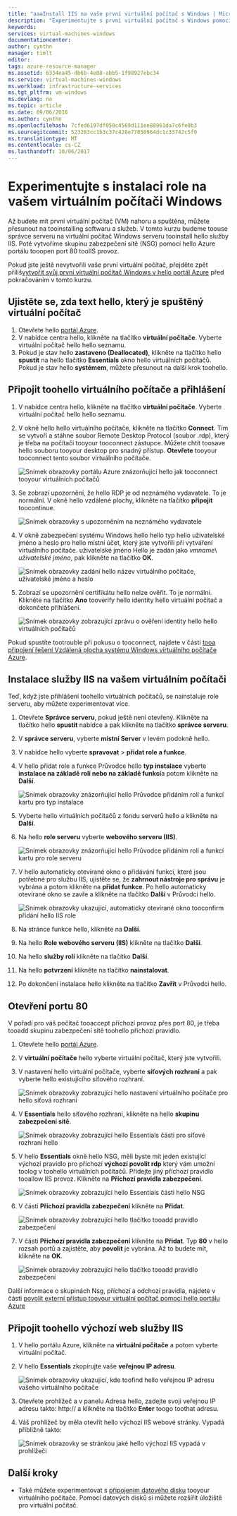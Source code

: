 ```yaml
---
title: "aaaInstall IIS na vaše první virtuální počítač s Windows | Microsoft Docs"
description: "Experimentujte s první virtuální počítač s Windows pomocí instalace služby IIS a otevření portu 80 pomocí hello portálu Azure."
keywords: 
services: virtual-machines-windows
documentationcenter: 
author: cynthn
manager: timlt
editor: 
tags: azure-resource-manager
ms.assetid: 6334ea45-db6b-4e08-abb5-1f98927ebc34
ms.service: virtual-machines-windows
ms.workload: infrastructure-services
ms.tgt_pltfrm: vm-windows
ms.devlang: na
ms.topic: article
ms.date: 09/06/2016
ms.author: cynthn
ms.openlocfilehash: 7cfed6197df058c4569d111ee88961da7c6fe0b3
ms.sourcegitcommit: 523283cc1b3c37c428e77850964dc1c33742c5f0
ms.translationtype: MT
ms.contentlocale: cs-CZ
ms.lasthandoff: 10/06/2017
---
```

# <a name="experiment-with-installing-a-role-on-your-windows-vm"></a>Experimentujte s instalaci role na vašem virtuálním počítači Windows
Až budete mít první virtuální počítač (VM) nahoru a spuštěna, můžete přesunout na tooinstalling softwaru a služeb. V tomto kurzu budeme toouse správce serveru na virtuální počítač Windows serveru tooinstall hello služby IIS. Poté vytvoříme skupinu zabezpečení sítě (NSG) pomocí hello Azure portálu tooopen port 80 tooIIS provoz. 

Pokud jste ještě nevytvořili vaše první virtuální počítač, přejděte zpět příliš[vytvořit svůj první virtuální počítač Windows v hello portál Azure](../virtual-machines-windows-hero-tutorial.md?toc=%2fazure%2fvirtual-machines%2fwindows%2ftoc.json) před pokračováním v tomto kurzu.

## <a name="make-sure-hello-vm-is-running"></a>Ujistěte se, zda text hello, který je spuštěný virtuální počítač
1. Otevřete hello [portál Azure](https://portal.azure.com).
2. V nabídce centra hello, klikněte na tlačítko **virtuální počítače**. Vyberte virtuální počítač hello hello seznamu.
3. Pokud je stav hello **zastaveno (Deallocated)**, klikněte na tlačítko hello **spustit** na hello tlačítko **Essentials** okno hello virtuálních počítačů. Pokud je stav hello **systémem**, můžete přesunout na další krok toohello.

## <a name="connect-toohello-virtual-machine-and-sign-in"></a>Připojit toohello virtuálního počítače a přihlášení
1. V nabídce centra hello, klikněte na tlačítko **virtuální počítače**. Vyberte virtuální počítač hello hello seznamu.
2. V okně hello hello virtuálního počítače, klikněte na tlačítko **Connect**. Tím se vytvoří a stáhne soubor Remote Desktop Protocol (soubor .rdp), který je třeba na počítači tooyour tooconnect zástupce. Můžete chtít toosave hello souboru tooyour desktop pro snadný přístup. **Otevřete** tooyour tooconnect tento soubor virtuálního počítače.
   
    ![Snímek obrazovky portálu Azure znázorňující hello jak tooconnect tooyour virtuálních počítačů](./media/hero-role/connect.png)
3. Se zobrazí upozornění, že hello RDP je od neznámého vydavatele. To je normální. V okně hello vzdálené plochy, klikněte na tlačítko **připojit** toocontinue.
   
    ![Snímek obrazovky s upozorněním na neznámého vydavatele](./media/hero-role/rdp-warn.png)
4. V okně zabezpečení systému Windows hello hello typ hello uživatelské jméno a heslo pro hello místní účet, který jste vytvořili při vytváření virtuálního počítače. uživatelské jméno Hello je zadán jako *vmname*&#92; *uživatelské jméno*, pak klikněte na tlačítko **OK**.
   
    ![Snímek obrazovky zadání hello název virtuálního počítače, uživatelské jméno a heslo](./media/hero-role/credentials.png)
5. Zobrazí se upozornění certifikátu hello nelze ověřit. To je normální. Klikněte na tlačítko **Ano** tooverify hello identity hello virtuální počítač a dokončete přihlášení.
   
   ![Snímek obrazovky zobrazující zprávu o ověření identity hello hello virtuálních počítačů](./media/hero-role/cert-warning.png)

Pokud spustíte tootrouble při pokusu o tooconnect, najdete v části [tooa připojení řešení Vzdálená plocha systému Windows virtuálního počítače Azure](troubleshoot-rdp-connection.md?toc=%2fazure%2fvirtual-machines%2fwindows%2ftoc.json).

## <a name="install-iis-on-your-vm"></a>Instalace služby IIS na vašem virtuálním počítači
Teď, když jste přihlášení toohello virtuálních počítačů, se nainstaluje role serveru, aby můžete experimentovat více.

1. Otevřete **Správce serveru**, pokud ještě není otevřený. Klikněte na tlačítko hello **spustit** nabídce a pak klikněte na tlačítko **správce serveru**.
2. V **správce serveru**, vyberte **místní Server** v levém podokně hello. 
3. V nabídce hello vyberte **spravovat** > **přidat role a funkce**.
4. V hello přidat role a funkce Průvodce hello **typ instalace** vyberte **instalace na základě rolí nebo na základě funkcí**a potom klikněte na **Další**.
   
    ![Snímek obrazovky znázorňující hello Průvodce přidáním rolí a funkcí kartu pro typ instalace](./media/hero-role/role-wizard.png)
5. Vyberte hello virtuálních počítačů z fondu serverů hello a klikněte na **Další**.
6. Na hello **role serveru** vyberte **webového serveru (IIS)**.
   
    ![Snímek obrazovky znázorňující hello Průvodce přidáním rolí a funkcí kartu pro role serveru](./media/hero-role/add-iis.png)
7. V hello automaticky otevírané okno o přidávání funkcí, které jsou potřebné pro službu IIS, ujistěte se, že **zahrnout nástroje pro správu** je vybrána a potom klikněte na **přidat funkce**. Po hello automaticky otevírané okno se zavře a klikněte na tlačítko **Další** v Průvodci hello.
   
    ![Snímek obrazovky ukazující, automaticky otevírané okno tooconfirm přidání hello IIS role](./media/hero-role/confirm-add-feature.png)
8. Na stránce funkce hello, klikněte na **Další**.
9. Na hello **Role webového serveru (IIS)** klikněte na tlačítko **Další**. 
10. Na hello **služby rolí** klikněte na tlačítko **Další**. 
11. Na hello **potvrzení** klikněte na tlačítko **nainstalovat**. 
12. Po dokončení instalace hello klikněte na tlačítko **Zavřít** v Průvodci hello.

## <a name="open-port-80"></a>Otevření portu 80
V pořadí pro váš počítač tooaccept příchozí provoz přes port 80, je třeba tooadd skupinu zabezpečení sítě toohello příchozí pravidlo. 

1. Otevřete hello [portál Azure](https://portal.azure.com).
2. V **virtuální počítače** hello vyberte virtuální počítač, který jste vytvořili.
3. V nastavení hello virtuální počítače, vyberte **síťových rozhraní** a pak vyberte hello existujícího síťového rozhraní.
   
    ![Snímek obrazovky zobrazující hello nastavení virtuálního počítače pro hello síťová rozhraní](./media/hero-role/network-interface.png)
4. V **Essentials** hello síťového rozhraní, klikněte na hello **skupinu zabezpečení sítě**.
   
    ![Snímek obrazovky zobrazující hello Essentials části pro síťové rozhraní hello](./media/hero-role/select-nsg.png)
5. V hello **Essentials** okně hello NSG, měli byste mít jeden existující výchozí pravidlo pro příchozí **výchozí povolit rdp** který vám umožní toolog v toohello virtuálních počítačů. Přidejte jiný příchozí pravidlo tooallow IIS provoz. Klikněte na **Příchozí pravidla zabezpečení**.
   
    ![Snímek obrazovky zobrazující hello Essentials části hello NSG](./media/hero-role/inbound.png)
6. V části **Příchozí pravidla zabezpečení** klikněte na **Přidat**.
   
    ![Snímek obrazovky zobrazující hello tlačítko tooadd pravidlo zabezpečení](./media/hero-role/add-rule.png)
7. V části **Příchozí pravidla zabezpečení** klikněte na **Přidat**. Typ **80** v hello rozsah portů a zajistěte, aby **povolit** je vybrána. Až to budete mít, klikněte na **OK**.
   
    ![Snímek obrazovky zobrazující hello tlačítko tooadd pravidlo zabezpečení](./media/hero-role/port-80.png)

Další informace o skupinách Nsg, příchozí a odchozí pravidla, najdete v části [povolit externí přístup tooyour virtuální počítač pomocí hello portálu Azure](nsg-quickstart-portal.md?toc=%2fazure%2fvirtual-machines%2fwindows%2ftoc.json)

## <a name="connect-toohello-default-iis-website"></a>Připojit toohello výchozí web služby IIS
1. V hello portálu Azure, klikněte na **virtuální počítače** a potom vyberte virtuální počítač.
2. V hello **Essentials** zkopírujte vaše **veřejnou IP adresu**.
   
    ![Snímek obrazovky ukazující, kde toofind hello veřejnou IP adresu vašeho virtuálního počítače](./media/hero-role/ipaddress.png)
3. Otevřete prohlížeč a v panelu Adresa hello, zadejte svoji veřejnou IP adresu takto: http://<publicIPaddress> a klikněte na tlačítko **Enter** toogo toothat adresu.
4. Váš prohlížeč by měla otevřít hello výchozí IIS webové stránky. Vypadá přibližně takto:
   
    ![Snímek obrazovky se stránkou jaké hello výchozí IIS vypadá v prohlížeči](./media/hero-role/iis-default.png)

## <a name="next-steps"></a>Další kroky
* Také můžete experimentovat s [připojením datového disku](attach-disk-portal.md?toc=%2fazure%2fvirtual-machines%2fwindows%2ftoc.json) tooyour virtuálního počítače. Pomocí datových disků si můžete rozšířit úložiště pro virtuální počítač.

